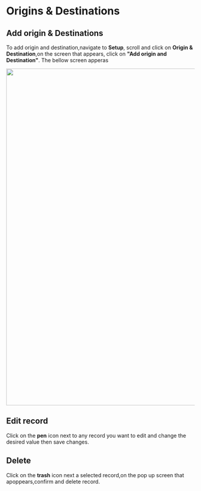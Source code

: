 # Origins & Destinations

## Add origin & Destinations

To add origin and destination,navigate to <b>Setup</b>, scroll and click on <b>Origin & Destination</b>,on the screen that appears, click on <b>"Add origin and Destination"</b>. The bellow screen apperas

<div style="margin:auto;">
  <img src="/assets/images/origin_dest.png" width="1200" height="900" />
</div>

## Edit record

Click on the <b>pen</b> icon next to any record you want to edit and change the desired value then save changes.

## Delete

Click on the <b>trash</b> icon next a selected record,on the pop up screen that apoppears,confirm and delete record.
